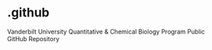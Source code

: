 # .github
Vanderbilt University Quantitative &amp; Chemical Biology Program Public GitHub Repository
